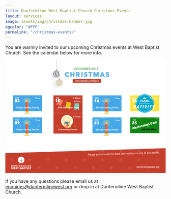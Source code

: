 ```yaml
---
title: Dunfermline West Baptist Church Christmas Events
layout: services
image: assets/img/christmas-banner.jpg
bgcolor: "#FFF"
permalink: "/christmas-events/"
---
```


<div class="col-lg-12 text-normal">
You are warmly invited to our upcoming Christmas events at West Baptist Church. See the calendar below for more info.

<p class='text-center'><img class='center img-responsive' src='/assets/img/christmas-events.jpg' alt='Christmas celebration' /></p>

If you have any questions please email us at <a href='mailto:enquiries@dunfermlinewest.org?subject=kidzclub'>enquiries@dunfermlinewest.org</a> or drop in at Dunfermline West Baptist Church.

</div>